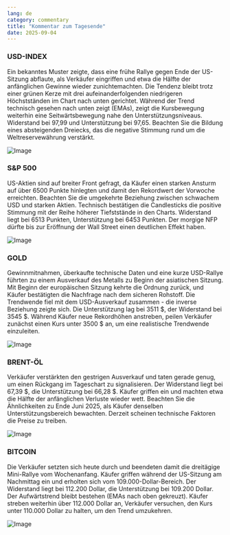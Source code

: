 ```yaml
---
lang: de
category: commentary
title: "Kommentar zum Tagesende"
date: 2025-09-04
---
```


### USD-INDEX

Ein bekanntes Muster zeigte, dass eine frühe Rallye gegen Ende der US-Sitzung abflaute, als Verkäufer eingriffen und etwa die Hälfte der anfänglichen Gewinne wieder zunichtemachten. Die Tendenz bleibt trotz einer grünen Kerze mit drei aufeinanderfolgenden niedrigeren Höchstständen im Chart nach unten gerichtet. Während der Trend technisch gesehen nach unten zeigt (EMAs), zeigt die Kursbewegung weiterhin eine Seitwärtsbewegung nahe den Unterstützungsniveaus. Widerstand bei 97,99 und Unterstützung bei 97,65. Beachten Sie die Bildung eines absteigenden Dreiecks, das die negative Stimmung rund um die Weltreservewährung verstärkt.

![Image](https://markleighedu.github.io/img/Sep-2025/04-Sep-2025/usdindex.jpg)

### S&P 500

US-Aktien sind auf breiter Front gefragt, da Käufer einen starken Ansturm auf über 6500 Punkte hinlegten und damit den Rekordwert der Vorwoche erreichten. Beachten Sie die umgekehrte Beziehung zwischen schwachem USD und starken Aktien. Technisch bestätigen die Candlesticks die positive Stimmung mit der Reihe höherer Tiefststände in den Charts. Widerstand liegt bei 6513 Punkten, Unterstützung bei 6453 Punkten. Der morgige NFP dürfte bis zur Eröffnung der Wall Street einen deutlichen Effekt haben.

![Image](https://markleighedu.github.io/img/Sep-2025/04-Sep-2025/sp500.jpg)

### GOLD

Gewinnmitnahmen, überkaufte technische Daten und eine kurze USD-Rallye führten zu einem Ausverkauf des Metalls zu Beginn der asiatischen Sitzung. Mit Beginn der europäischen Sitzung kehrte die Ordnung zurück, und Käufer bestätigten die Nachfrage nach dem sicheren Rohstoff. Die Trendwende fiel mit dem USD-Ausverkauf zusammen - die inverse Beziehung zeigte sich. Die Unterstützung lag bei 3511 $, der Widerstand bei 3545 $. Während Käufer neue Rekordhöhen anstreben, peilen Verkäufer zunächst einen Kurs unter 3500 $ an, um eine realistische Trendwende einzuleiten.

![Image](https://markleighedu.github.io/img/Sep-2025/04-Sep-2025/gold.jpg)

### BRENT-ÖL

Verkäufer verstärkten den gestrigen Ausverkauf und taten gerade genug, um einen Rückgang im Tageschart zu signalisieren. Der Widerstand liegt bei 67,39 $, die Unterstützung bei 66,28 $. Käufer griffen ein und machten etwa die Hälfte der anfänglichen Verluste wieder wett. Beachten Sie die Ähnlichkeiten zu Ende Juni 2025, als Käufer denselben Unterstützungsbereich bewachten. Derzeit scheinen technische Faktoren die Preise zu treiben.

![Image](https://markleighedu.github.io/img/Sep-2025/04-Sep-2025/brentoil.jpg)

### BITCOIN

Die Verkäufer setzten sich heute durch und beendeten damit die dreitägige Mini-Rallye vom Wochenanfang. Käufer griffen während der US-Sitzung am Nachmittag ein und erholten sich vom 109.000-Dollar-Bereich. Der Widerstand liegt bei 112.200 Dollar, die Unterstützung bei 109.200 Dollar. Der Aufwärtstrend bleibt bestehen (EMAs nach oben gekreuzt). Käufer streben weiterhin über 112.000 Dollar an, Verkäufer versuchen, den Kurs unter 110.000 Dollar zu halten, um den Trend umzukehren.

![Image](https://markleighedu.github.io/img/Sep-2025/04-Sep-2025/bitcoin.jpg)

